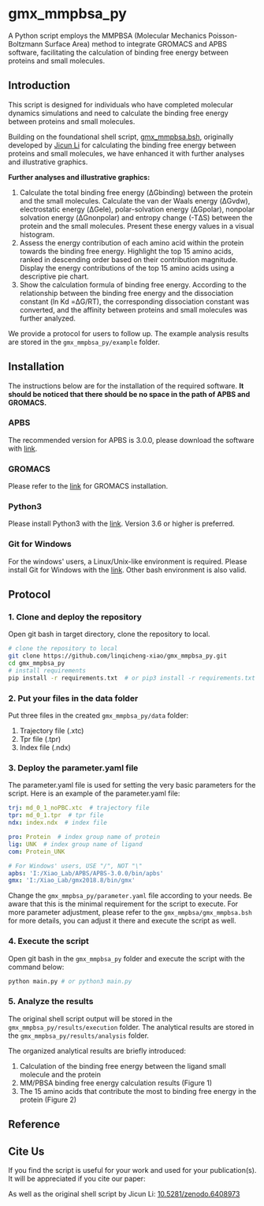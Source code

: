 # gmx_mmpbsa_py
A Python script employs the MMPBSA (Molecular Mechanics Poisson-Boltzmann Surface Area) method to integrate GROMACS 
and APBS software, facilitating the calculation of binding free energy between proteins and small molecules.

## Introduction
This script is designed for individuals who have completed molecular dynamics simulations and need to calculate the 
binding free energy between proteins and small molecules. 

Building on the foundational shell script, [gmx_mmpbsa.bsh](https://github.com/Jerkwin/gmxtools/blob/master/gmx_mmpbsa/gmx_mmpbsa.bsh), 
originally developed by [Jicun Li](https://github.com/Jerkwin)
for calculating the binding free energy between proteins and small molecules, we have enhanced it with further analyses 
and illustrative graphics.

**Further analyses and illustrative graphics:**
1. Calculate the total binding free energy (ΔGbinding) between the protein and the small molecules. 
Calculate the van der Waals energy (ΔGvdw), electrostatic energy (ΔGele), polar-solvation energy (ΔGpolar), 
nonpolar solvation energy (ΔGnonpolar) and entropy change (-TΔS) between the protein and the small molecules. 
Present these energy values in a visual histogram.
2. Assess the energy contribution of each amino acid within the protein towards the binding free energy. 
Highlight the top 15 amino acids, ranked in descending order based on their contribution magnitude. 
Display the energy contributions of the top 15 amino acids using a descriptive pie chart.
3. Show the calculation formula of binding free energy. 
According to the relationship between the binding free energy and the dissociation constant (ln Kd =ΔG/RT), 
the corresponding dissociation constant was converted, and the affinity between proteins and small molecules was further analyzed. 



We provide a protocol for users to follow up. The example analysis results are stored in the 
`gmx_mmpbsa_py/example` folder.

## Installation
The instructions below are for the installation of the required software. 
**It should be noticed that there should be no space in the path of APBS and GROMACS.**
### APBS
The recommended version for APBS is 3.0.0, 
please download the software with [link](https://github.com/Electrostatics/apbs/releases/tag/v3.0.0).
### GROMACS
Please refer to the [link](https://manual.gromacs.org/documentation/current/index.html) for GROMACS installation.
### Python3
Please install Python3 with the [link](https://www.python.org/downloads/).
Version 3.6 or higher is preferred.
### Git for Windows
For the windows' users, a Linux/Unix-like environment is required. Please install Git for Windows with the 
[link](https://git-scm.com/downloads). Other bash environment is also valid.


## Protocol

### 1. Clone and deploy the repository
Open git bash in target directory, clone the repository to local.
```bash
# clone the repository to local
git clone https://github.com/linqicheng-xiao/gmx_mmpbsa_py.git
cd gmx_mmpbsa_py
# install requirements
pip install -r requirements.txt  # or pip3 install -r requirements.txt
```
### 2. Put your files in the data folder
Put three files in the created `gmx_mmpbsa_py/data` folder:
1. Trajectory file (.xtc)
2. Tpr file (.tpr)
3. Index file (.ndx)

### 3. Deploy the parameter.yaml file
The parameter.yaml file is used for setting the very basic parameters for the script.
Here is an example of the parameter.yaml file:
```yaml
trj: md_0_1_noPBC.xtc  # trajectory file
tpr: md_0_1.tpr  # tpr file
ndx: index.ndx  # index file

pro: Protein  # index group name of protein
lig: UNK  # index group name of ligand
com: Protein_UNK

# For Windows' users, USE "/", NOT "\"
apbs: 'I:/Xiao_Lab/APBS/APBS-3.0.0/bin/apbs'  
gmx: 'I:/Xiao_Lab/gmx2018.8/bin/gmx'
```
Change the `gmx_mmpbsa_py/parameter.yaml` file according to your needs. Be aware that this
is the minimal requirement for the script to execute. For more parameter adjustment, please refer to the
`gmx_mmpbsa/gmx_mmpbsa.bsh` for more details, you can adjust it there and execute the script as well.

### 4. Execute the script
Open git bash in the `gmx_mmpbsa_py` folder and execute the script with the command below:
```bash
python main.py # or python3 main.py
```

### 5. Analyze the results
The original shell script output will be stored in the `gmx_mmpbsa_py/results/execution` folder.
The analytical results are stored in the `gmx_mmpbsa_py/results/analysis` folder.

The organized analytical results are briefly introduced:
1. Calculation of the binding free energy between the ligand small molecule and the protein
2. MM/PBSA binding free energy calculation results (Figure 1)
3. The 15 amino acids that contribute the most to binding free energy in the protein (Figure 2)

## Reference



## Cite Us
If you find the script is useful for your work and used for your publication(s).
It will be appreciated if you cite our paper:


As well as the original shell script by Jicun Li: [10.5281/zenodo.6408973](https://zenodo.org/record/6408973)
